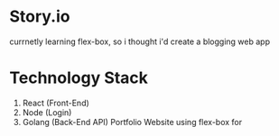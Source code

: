 # Story.io
currnetly learning flex-box, so i thought i'd create a blogging web app
# Technology Stack
1. React (Front-End)
2. Node (Login)
3. Golang (Back-End API)
Portfolio Website using flex-box for 
